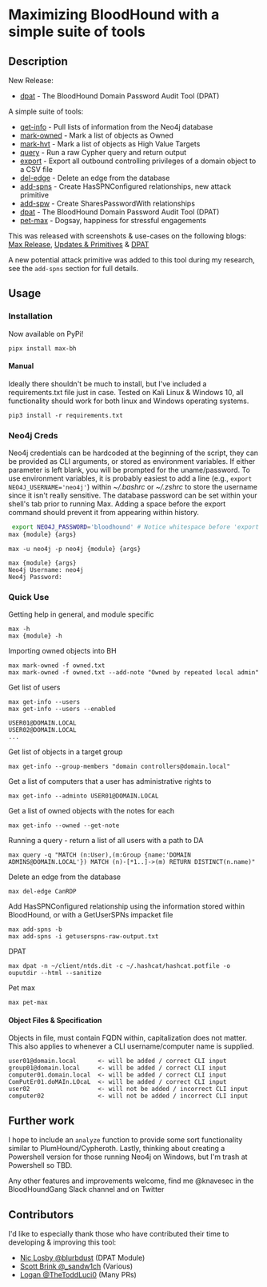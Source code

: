 # Maximizing BloodHound with a simple suite of tools

## Description

New Release:

- [dpat](https://github.com/knavesec/Max/blob/master/wiki/dpat.md) - The BloodHound Domain Password Audit Tool (DPAT)

A simple suite of tools:
- [get-info](https://github.com/knavesec/Max/blob/master/wiki/get-info.md) - Pull lists of information from the Neo4j database
- [mark-owned](https://github.com/knavesec/Max/blob/master/wiki/mark-owned.md) - Mark a list of objects as Owned
- [mark-hvt](https://github.com/knavesec/Max/blob/master/wiki/mark-hvt.md) - Mark a list of objects as High Value Targets
- [query](https://github.com/knavesec/Max/blob/master/wiki/query.md) - Run a raw Cypher query and return output
- [export](https://github.com/knavesec/Max/blob/master/wiki/export.md) - Export all outbound controlling privileges of a domain object to a CSV file
- [del-edge](https://github.com/knavesec/Max/blob/master/wiki/del-edge.md) - Delete an edge from the database
- [add-spns](https://github.com/knavesec/Max/blob/master/wiki/add-spns.md) - Create HasSPNConfigured relationships, new attack primitive
- [add-spw](https://github.com/knavesec/Max/blob/master/wiki/add-spw.md) - Create SharesPasswordWith relationships
- [dpat](https://github.com/knavesec/Max/blob/master/wiki/dpat.md) - The BloodHound Domain Password Audit Tool (DPAT)
- [pet-max](https://github.com/knavesec/Max/blob/master/wiki/pet-max.md) - Dogsay, happiness for stressful engagements

This was released with screenshots & use-cases on the following blogs: [Max Release](https://whynotsecurity.com/blog/max/),  [Updates & Primitives](https://whynotsecurity.com/blog/max2/) & [DPAT](https://whynotsecurity.com/blog/max3/)

A new potential attack primitive was added to this tool during my research, see the `add-spns` section for full details.


## Usage

### Installation

Now available on PyPi!

`pipx install max-bh`

#### Manual
Ideally there shouldn't be much to install, but I've included a requirements.txt file just in case. Tested on Kali Linux & Windows 10, all functionality should work for both linux and Windows operating systems.

`pip3 install -r requirements.txt`

### Neo4j Creds

Neo4j credentials can be hardcoded at the beginning of the script, they can be provided as CLI arguments, or stored as environment variables. If either parameter  is left blank, you will be prompted for the uname/password. To use environment variables, it is probably easiest to add a line (e.g., `export NEO4J_USERNAME='neo4j'`) within *~/.bashrc* or *~/.zshrc*  to store the username since it isn't really sensitive. The database password can be set within your shell's tab prior to running Max. Adding a space before the export command should prevent it from appearing within history.

```bash
 export NEO4J_PASSWORD='bloodhound' # Notice whitespace before 'export'
max {module} {args}

```

```
max -u neo4j -p neo4j {module} {args}
```

```
max {module} {args}
Neo4j Username: neo4j
Neo4j Password:
```

### Quick Use

Getting help in general, and module specific
```
max -h
max {module} -h
```

Importing owned objects into BH
```
max mark-owned -f owned.txt
max mark-owned -f owned.txt --add-note "Owned by repeated local admin"
```

Get list of users
```
max get-info --users
max get-info --users --enabled

USER01@DOMAIN.LOCAL
USER02@DOMAIN.LOCAL
...
```

Get list of objects in a target group
```
max get-info --group-members "domain controllers@domain.local"
```

Get a list of computers that a user has administrative rights to
```
max get-info --adminto USER01@DOMAIN.LOCAL
```

Get a list of owned objects with the notes for each
```
max get-info --owned --get-note
```

Running a query - return a list of all users with a path to DA
```
max query -q "MATCH (n:User),(m:Group {name:'DOMAIN ADMINS@DOMAIN.LOCAL'}) MATCH (n)-[*1..]->(m) RETURN DISTINCT(n.name)"
```

Delete an edge from the database
```
max del-edge CanRDP
```

Add HasSPNConfigured relationship using the information stored within BloodHound, or with a GetUserSPNs impacket file
```
max add-spns -b
max add-spns -i getuserspns-raw-output.txt
```

DPAT
```
max dpat -n ~/client/ntds.dit -c ~/.hashcat/hashcat.potfile -o ouputdir --html --sanitize
```

Pet max
```
max pet-max
```

#### Object Files & Specification

Objects in file, must contain FQDN within, capitalization does not matter. This also applies to whenever a CLI username/computer name is supplied.

```
user01@domain.local      <- will be added / correct CLI input
group01@domain.local     <- will be added / correct CLI input
computer01.domain.local  <- will be added / correct CLI input
ComPutEr01.doMAIn.LOcaL  <- will be added / correct CLI input
user02                   <- will not be added / incorrect CLI input
computer02               <- will not be added / incorrect CLI input
```

## Further work

I hope to include an `analyze` function to provide some sort functionality similar to PlumHound/Cypheroth. Lastly, thinking about creating a Powershell version for those running Neo4j on Windows, but I'm trash at Powershell so TBD.

Any other features and improvements welcome, find me @knavesec in the BloodHoundGang Slack channel and on Twitter


## Contributors

I'd like to especially thank those who have contributed their time to developing & improving this tool:

* [Nic Losby @blurbdust](https://twitter.com/blurbdust) (DPAT Module)
* [Scott Brink @_sandw1ch](https://twitter.com/_sandw1ch) (Various)
* [Logan @TheToddLuci0](https://twitter.com/TheToddLuci0) (Many PRs)
